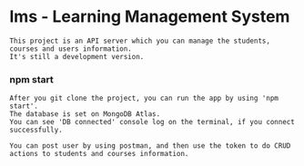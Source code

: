 # lms - Learning Management System
	This project is an API server which you can manage the students, courses and users information. 
	It's still a development version.
	
### npm start
	After you git clone the project, you can run the app by using 'npm start'.
	The database is set on MongoDB Atlas.
	You can see 'DB connected' console log on the terminal, if you connect successfully.
	
	You can post user by using postman, and then use the token to do CRUD actions to students and courses information.
